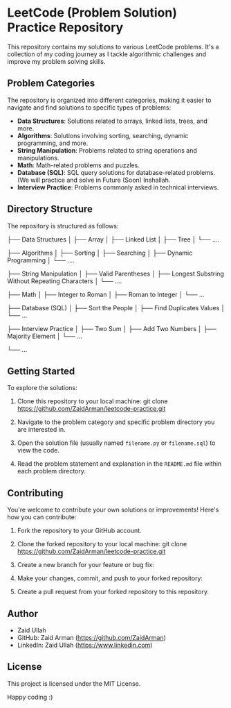 # LeetCode (Problem Solution) Practice Repository
This repository contains my solutions to various LeetCode problems. It's a collection of my coding journey as I tackle algorithmic challenges and improve my problem solving skills.

## Problem Categories
The repository is organized into different categories, making it easier to navigate and find solutions to specific types of problems:

- **Data Structures**: Solutions related to arrays, linked lists, trees, and more.
- **Algorithms**: Solutions involving sorting, searching, dynamic programming, and more.
- **String Manipulation**: Problems related to string operations and manipulations.
- **Math**: Math-related problems and puzzles.
- **Database (SQL)**: SQL query solutions for database-related problems. (We will practice and solve in Future (Soon) Inshallah.
- **Interview Practice**: Problems commonly asked in technical interviews.

## Directory Structure
The repository is structured as follows:

├── Data Structures
│ ├── Array
│ ├── Linked List
│ ├── Tree
│ └── ....

├── Algorithms
│ ├── Sorting
│ ├── Searching
│ ├── Dynamic Programming
│ └── ....

├── String Manipulation
│ ├── Valid Parentheses
│ ├── Longest Substring Without Repeating Characters
│ └── ....

├── Math
│ ├── Integer to Roman
│ ├── Roman to Integer
│ └── ...

├── Database (SQL)
│ ├── Sort the People
│ ├── Find Duplicates Values
│ └── ...

├── Interview Practice
│ ├── Two Sum
│ ├── Add Two Numbers
│ ├── Majority Element
│ └── ...

└── ...


## Getting Started

To explore the solutions:

1. Clone this repository to your local machine:
git clone https://github.com/ZaidArman/leetcode-practice.git

2. Navigate to the problem category and specific problem directory you are interested in.

3. Open the solution file (usually named `filename.py` or `filename.sql`) to view the code.

4. Read the problem statement and explanation in the `README.md` file within each problem directory.

## Contributing

You're welcome to contribute your own solutions or improvements! Here's how you can contribute:

1. Fork the repository to your GitHub account.

2. Clone the forked repository to your local machine:
git clone https://github.com/ZaidArman/leetcode-practice.git

3. Create a new branch for your feature or bug fix:

4. Make your changes, commit, and push to your forked repository:

5. Create a pull request from your forked repository to this repository.

## Author

- Zaid Ullah
- GitHub: Zaid Arman (https://github.com/ZaidArman)
- LinkedIn: Zaid Ullah (https://www.linkedin.com)

## License

This project is licensed under the MIT License.

Happy coding :)
